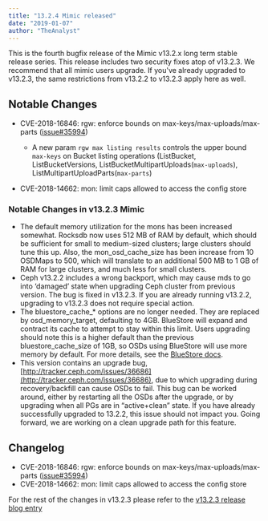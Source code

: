 ```yaml
---
title: "13.2.4 Mimic released"
date: "2019-01-07"
author: "TheAnalyst"
---
```


This is the fourth bugfix release of the Mimic v13.2.x long term stable release series. This release includes two security fixes atop of v13.2.3. We recommend that all mimic users upgrade. If you've already upgraded to v13.2.3, the same restrictions from v13.2.2 to v13.2.3 apply here as well.

## Notable Changes

- CVE-2018-16846: rgw: enforce bounds on max-keys/max-uploads/max-parts ([issue#35994](http://tracker.ceph.com/issues/35994))
    - A new param `rgw max listing results` controls the upper bound `max-keys` on Bucket listing operations (ListBucket, ListBucketVersions, ListBucketMultipartUploads(`max-uploads`), ListMultipartUploadParts(`max-parts`)

- CVE-2018-14662: mon: limit caps allowed to access the config store

### Notable Changes in v13.2.3 Mimic

- The default memory utilization for the mons has been increased somewhat. Rocksdb now uses 512 MB of RAM by default, which should be sufficient for small to medium-sized clusters; large clusters should tune this up. Also, the mon\_osd\_cache\_size has been increase from 10 OSDMaps to 500, which will translate to an additional 500 MB to 1 GB of RAM for large clusters, and much less for small clusters.
- Ceph v13.2.2 includes a wrong backport, which may cause mds to go into ‘damaged’ state when upgrading Ceph cluster from previous version. The bug is fixed in v13.2.3. If you are already running v13.2.2, upgrading to v13.2.3 does not require special action.
- The bluestore\_cache\_\* options are no longer needed. They are replaced by osd\_memory\_target, defaulting to 4GB. BlueStore will expand and contract its cache to attempt to stay within this limit. Users upgrading should note this is a higher default than the previous bluestore\_cache\_size of 1GB, so OSDs using BlueStore will use more memory by default. For more details, see the [BlueStore docs](http://docs.ceph.com/docs/mimic/rados/configuration/bluestore-config-ref/#automatic-cache-sizing).
- This version contains an upgrade bug, [http://tracker.ceph.com/issues/36686](http://tracker.ceph.com/issues/36686), due to which upgrading during recovery/backfill can cause OSDs to fail. This bug can be worked around, either by restarting all the OSDs after the upgrade, or by upgrading when all PGs are in “active+clean” state. If you have already successfully upgraded to 13.2.2, this issue should not impact you. Going forward, we are working on a clean upgrade path for this feature.

## Changelog

- CVE-2018-16846: rgw: enforce bounds on max-keys/max-uploads/max-parts ([issue#35994](http://tracker.ceph.com/issues/35994))
- CVE-2018-14662: mon: limit caps allowed to access the config store

For the rest of the changes in v13.2.3 please refer to the [v13.2.3 release blog entry](https://ceph.com/releases/13-2-3-mimic-released/)
